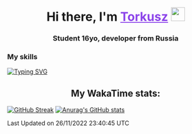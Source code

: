 <h1 align="center">
    Hi there, I'm 
    <a href="https://t.me/skyguy" target="_blank" style="color: #8C43EA">Torkusz</a>
    <img src="https://github.com/blackcater/blackcater/raw/main/images/Hi.gif" height="32">
</h1>

<h3 align="center">
    Student 16yo, developer from Russia
</h3>  

### **My skills**
[![Typing SVG](https://readme-typing-svg.herokuapp.com?font=Oxanium&duration=3000&pause=1500&color=8C43EA&height=30&lines=Python:+Aiogram,+Telethon;SQL:+SQLite;HTML,+CSS+(SCSS))](https://git.io/typing-svg)

<h2 align="center"> My WakaTime stats: </h2>

<!--START_SECTION:waka-->
<!-- **🐱 My GitHub Data**  -->
[![GitHub Streak](https://github-readme-streak-stats.herokuapp.com/?user=Torkusz)](https://git.io/streak-stats)
[![Anurag's GitHub stats](https://github-readme-stats.vercel.app/api?username=Torkusz)](https://github.com/anuraghazra/github-readme-stats)


 Last Updated on 26/11/2022 23:40:45 UTC
<!--END_SECTION:waka-->